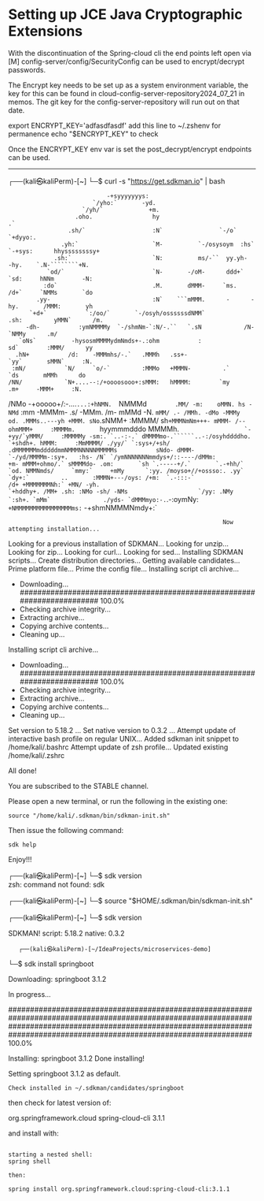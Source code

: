 # Setting up JCE Java Cryptographic Extensions

With the discontinuation of the Spring-cloud cli the end points left open via [M] config-server/config/SecurityConfig
can be used to encrypt/decrypt passwords.

The Encrypt key needs to be set up as a system environment variable, the key for this
can be found in cloud-config-server-repository2024_07_21 in memos. The git key for the
config-server-repository will run out on that date.

export ENCRYPT_KEY='adfasdfasdf'
add this line to ~/.zshenv for permanence
echo "$ENCRYPT_KEY" to check

Once the ENCRYPT_KEY env var is set the post_decrypt/encrypt endpoints can be used.

--------------------------------





┌──(kali㉿kaliPerm)-[~]
└─$ curl -s "https://get.sdkman.io" | bash

                                -+syyyyyyys:
                            `/yho:`       -yd.
                         `/yh/`             +m.
                       .oho.                 hy                          .`
                     .sh/`                   :N`                `-/o`  `+dyyo:.
                   .yh:`                     `M-          `-/osysoym  :hs` `-+sys:      hhyssssssssy+
                 .sh:`                       `N:          ms/-``  yy.yh-      -hy.    `.N-````````+N.
               `od/`                         `N-       -/oM-      ddd+`     `sd:     hNNm        -N:
              :do`                           .M.       dMMM-     `ms.      /d+`     `NMMs       `do
            .yy-                             :N`    ```mMMM.      -      -hy.       /MMM:       yh
          `+d+`           `:/oo/`       `-/osyh/ossssssdNMM`           .sh:         yMMN`      /m.
         -dh-           :ymNMMMMy  `-/shmNm-`:N/-.``   `.sN            /N-         `NMMy      .m/
       `oNs`          -hysosmMMMMydmNmds+-.:ohm           :             sd`        :MMM/      yy
      .hN+           /d:    -MMMmhs/-.`   .MMMh   .ss+-                 `yy`       sMMN`     :N.
     :mN/           `N/     `o/-`         :MMMo   +MMMN-         .`      `ds       mMMh      do
    /NN/            `N+....--:/+oooosooo+:sMMM:   hMMMM:        `my       .m+     -MMM+     :N.

/NMo -+ooooo+/:-....`...:+hNMN.  `NMMMd`        .MM/ -m:    oMMN. hs
-NMd`                                    :mm -MMMm- .s/ -MMm. /m- mMMd -N.
`mMM/ .- /MMh. -dMo -MMMy        od. .MMMs..---yh
+MMM. sNo`.sNMM+     :MMMM/ sh`+MMMNmNm+++-
mMMM- /--ohmMMM+     :MMMMm.       `hyymmmdddo
MMMMh.                  ````                  `-+yy/`yMMM/     :MMMMMy -sm:.``..-:-.`
dMMMMmo-.``````..-:/osyhddddho.           `+shdh+. hMMM:     :MmMMMM/ ./yy/` `:sys+/+sh/
.dMMMMMMmdddddmmNMMMNNNNNMMMMMs           sNdo- dMMM-  `-/yd/MMMMm-:sy+.   :hs- /N`
`/ymNNNNNNNmmdys+/::----/dMMm:          +m- mMMM+ohmo/.` sMMMMdo- .om:       `sh
`.-----+/.`       `.-+hh/`         `od. NMMNmds/     `mmy:`     +mMy      `:yy.
/moyso+//+ossso:. .yy`          `dy+:`         ..       :MMMN+---/oys:
/+m:  `.-:::-`               /d+ +MMMMMMMNh:`
+MN/ -yh.                                     `+hddhy+.
/MM+ .sh:
:NMo -sh/
-NMs                    `/yy:
.NMy                  `:sh+.
`mMm`               ./yds-
`dMMMmyo:-.````.-:oymNy:`
+NMMMMMMMMMMMMMMMMms:`
-+shmNMMMNmdy+:`

                                                                 Now attempting installation...

Looking for a previous installation of SDKMAN...
Looking for unzip...
Looking for zip...
Looking for curl...
Looking for sed...
Installing SDKMAN scripts...
Create distribution directories...
Getting available candidates...
Prime platform file...
Prime the config file...
Installing script cli archive...

* Downloading...
  ######################################################################## 100.0%
* Checking archive integrity...
* Extracting archive...
* Copying archive contents...
* Cleaning up...

Installing script cli archive...

* Downloading...
  ######################################################################## 100.0%
* Checking archive integrity...
* Extracting archive...
* Copying archive contents...
* Cleaning up...

Set version to 5.18.2 ...
Set native version to 0.3.2 ...
Attempt update of interactive bash profile on regular UNIX...
Added sdkman init snippet to /home/kali/.bashrc
Attempt update of zsh profile...
Updated existing /home/kali/.zshrc

All done!

You are subscribed to the STABLE channel.

Please open a new terminal, or run the following in the existing one:

    source "/home/kali/.sdkman/bin/sdkman-init.sh"

Then issue the following command:

    sdk help

Enjoy!!!

┌──(kali㉿kaliPerm)-[~]
└─$ sdk version  
zsh: command not found: sdk

┌──(kali㉿kaliPerm)-[~]
└─$ source "$HOME/.sdkman/bin/sdkman-init.sh"

┌──(kali㉿kaliPerm)-[~]
└─$ sdk version

SDKMAN!
script: 5.18.2
native: 0.3.2

       ┌──(kali㉿kaliPerm)-[~/IdeaProjects/microservices-demo]

└─$ sdk install springboot

Downloading: springboot 3.1.2

In progress...

################################################################################################################################################################################################################################
100.0%

Installing: springboot 3.1.2
Done installing!

Setting springboot 3.1.2 as default.

```ignorelang
Check installed in ~/.sdkman/candidates/springboot

```

then check for latest version of:
<!-- https://mvnrepository.com/artifact/org.springframework.cloud/spring-cloud-cli -->
<dependency>
    <groupId>org.springframework.cloud</groupId>
    <artifactId>spring-cloud-cli</artifactId>
    <version>3.1.1</version>
</dependency>

and install with:

```ignorelang

starting a nested shell:
spring shell

then:

spring install org.springframework.cloud:spring-cloud-cli:3.1.1
```